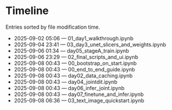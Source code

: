 # Timeline

Entries sorted by file modification time.

- 2025-09-02 05:06 — 01_day1_walkthrough.ipynb
- 2025-09-04 23:41 — 03_day3_unet_slicers_and_weights.ipynb
- 2025-09-06 01:34 — day05_stageA_train.ipynb
- 2025-09-06 23:29 — 02_final_scripts_and_ui.ipynb
- 2025-09-08 00:43 — 00_bootstrap_on_start.ipynb
- 2025-09-08 00:43 — 00_end_to_end_guide.ipynb
- 2025-09-08 00:43 — day02_data_caching.ipynb
- 2025-09-08 00:43 — day04_jointdit.ipynb
- 2025-09-08 00:43 — day06_infer_joint.ipynb
- 2025-09-08 00:43 — day07_finetune_and_infer.ipynb
- 2025-09-08 06:36 — 03_text_image_quickstart.ipynb